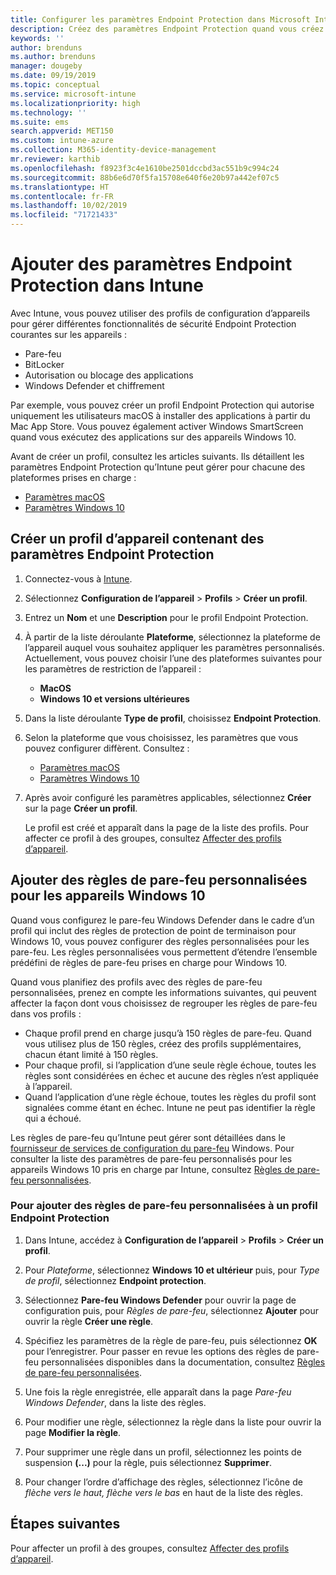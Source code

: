```yaml
---
title: Configurer les paramètres Endpoint Protection dans Microsoft Intune - Azure | Microsoft Docs
description: Créez des paramètres Endpoint Protection quand vous créez un profil d’appareil macOS ou Windows 10 dans Microsoft Intune.
keywords: ''
author: brenduns
ms.author: brenduns
manager: dougeby
ms.date: 09/19/2019
ms.topic: conceptual
ms.service: microsoft-intune
ms.localizationpriority: high
ms.technology: ''
ms.suite: ems
search.appverid: MET150
ms.custom: intune-azure
ms.collection: M365-identity-device-management
mr.reviewer: karthib
ms.openlocfilehash: f8923f3c4e1610be2501dccbd3ac551b9c994c24
ms.sourcegitcommit: 88b6e6d70f5fa15708e640f6e20b97a442ef07c5
ms.translationtype: HT
ms.contentlocale: fr-FR
ms.lasthandoff: 10/02/2019
ms.locfileid: "71721433"
---
```

# <a name="add-endpoint-protection-settings-in-intune"></a>Ajouter des paramètres Endpoint Protection dans Intune  

Avec Intune, vous pouvez utiliser des profils de configuration d’appareils pour gérer différentes fonctionnalités de sécurité Endpoint Protection courantes sur les appareils :  
- Pare-feu   
- BitLocker  
- Autorisation ou blocage des applications  
- Windows Defender et chiffrement  

Par exemple, vous pouvez créer un profil Endpoint Protection qui autorise uniquement les utilisateurs macOS à installer des applications à partir du Mac App Store. Vous pouvez également activer Windows SmartScreen quand vous exécutez des applications sur des appareils Windows 10.  

Avant de créer un profil, consultez les articles suivants. Ils détaillent les paramètres Endpoint Protection qu’Intune peut gérer pour chacune des plateformes prises en charge :  
   - [Paramètres macOS](endpoint-protection-macos.md)  
   - [Paramètres Windows 10](endpoint-protection-windows-10.md)  

## <a name="create-a-device-profile-containing-endpoint-protection-settings"></a>Créer un profil d’appareil contenant des paramètres Endpoint Protection  

1. Connectez-vous à [Intune](https://go.microsoft.com/fwlink/?linkid=2090973).  
3. Sélectionnez **Configuration de l’appareil** > **Profils** > **Créer un profil**.  
4. Entrez un **Nom** et une **Description** pour le profil Endpoint Protection.  
5. À partir de la liste déroulante **Plateforme**, sélectionnez la plateforme de l’appareil auquel vous souhaitez appliquer les paramètres personnalisés. Actuellement, vous pouvez choisir l’une des plateformes suivantes pour les paramètres de restriction de l’appareil :  
   - **MacOS**  
   - **Windows 10 et versions ultérieures**  
6. Dans la liste déroulante **Type de profil**, choisissez **Endpoint Protection**.  
7. Selon la plateforme que vous choisissez, les paramètres que vous pouvez configurer diffèrent. Consultez :  
   - [Paramètres macOS](endpoint-protection-macos.md)  
   - [Paramètres Windows 10](endpoint-protection-windows-10.md)  

8. Après avoir configuré les paramètres applicables, sélectionnez **Créer** sur la page **Créer un profil**.  

   Le profil est créé et apparaît dans la page de la liste des profils. Pour affecter ce profil à des groupes, consultez [Affecter des profils d’appareil](../configuration/device-profile-assign.md).  

## <a name="add-custom-firewall-rules-for-windows-10-devices"></a>Ajouter des règles de pare-feu personnalisées pour les appareils Windows 10  

Quand vous configurez le pare-feu Windows Defender dans le cadre d’un profil qui inclut des règles de protection de point de terminaison pour Windows 10, vous pouvez configurer des règles personnalisées pour les pare-feu. Les règles personnalisées vous permettent d’étendre l’ensemble prédéfini de règles de pare-feu prises en charge pour Windows 10.  

Quand vous planifiez des profils avec des règles de pare-feu personnalisées, prenez en compte les informations suivantes, qui peuvent affecter la façon dont vous choisissez de regrouper les règles de pare-feu dans vos profils :  
- Chaque profil prend en charge jusqu’à 150 règles de pare-feu. Quand vous utilisez plus de 150 règles, créez des profils supplémentaires, chacun étant limité à 150 règles.  
- Pour chaque profil, si l’application d’une seule règle échoue, toutes les règles sont considérées en échec et aucune des règles n’est appliquée à l’appareil.  
- Quand l’application d’une règle échoue, toutes les règles du profil sont signalées comme étant en échec. Intune ne peut pas identifier la règle qui a échoué.  

Les règles de pare-feu qu’Intune peut gérer sont détaillées dans le [fournisseur de services de configuration du pare-feu]( https://docs.microsoft.com/windows/client-management/mdm/firewall-csp) Windows. Pour consulter la liste des paramètres de pare-feu personnalisés pour les appareils Windows 10 pris en charge par Intune, consultez [Règles de pare-feu personnalisées](endpoint-protection-windows-10.md#firewall-rules).  

### <a name="to-add-custom-firewall-rules-to-an-endpoint-protection-profile"></a>Pour ajouter des règles de pare-feu personnalisées à un profil Endpoint Protection  

1. Dans Intune, accédez à **Configuration de l’appareil** > **Profils** > **Créer un profil**.  

2. Pour *Plateforme*, sélectionnez **Windows 10 et ultérieur** puis, pour *Type de profil*, sélectionnez **Endpoint protection**.  

3. Sélectionnez **Pare-feu Windows Defender** pour ouvrir la page de configuration puis, pour *Règles de pare-feu*, sélectionnez **Ajouter** pour ouvrir la règle **Créer une règle**.  

4. Spécifiez les paramètres de la règle de pare-feu, puis sélectionnez **OK** pour l’enregistrer. Pour passer en revue les options des règles de pare-feu personnalisées disponibles dans la documentation, consultez [Règles de pare-feu personnalisées](endpoint-protection-windows-10.md#firewall-rules).  

5. Une fois la règle enregistrée, elle apparaît dans la page *Pare-feu Windows Defender*, dans la liste des règles.  

6. Pour modifier une règle, sélectionnez la règle dans la liste pour ouvrir la page **Modifier la règle**.  

7. Pour supprimer une règle dans un profil, sélectionnez les points de suspension **(...)** pour la règle, puis sélectionnez **Supprimer**.  

8. Pour changer l’ordre d’affichage des règles, sélectionnez l’icône de *flèche vers le haut, flèche vers le bas* en haut de la liste des règles.  


## <a name="next-steps"></a>Étapes suivantes  

Pour affecter un profil à des groupes, consultez [Affecter des profils d’appareil](../configuration/device-profile-assign.md).  
